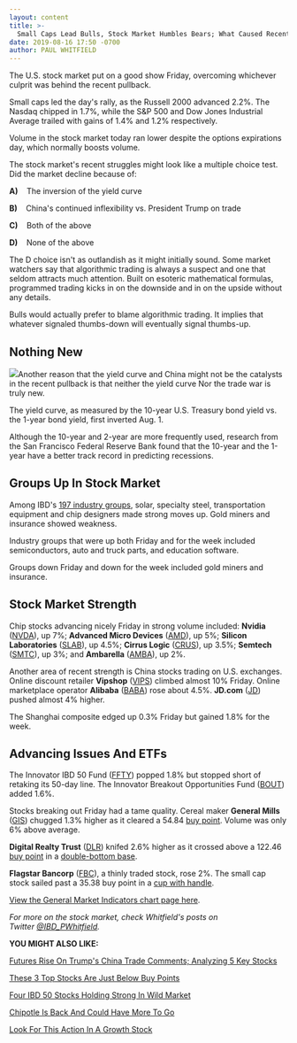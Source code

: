 ```yaml
---
layout: content
title: >-
  Small Caps Lead Bulls, Stock Market Humbles Bears; What Caused Recent Volatility?
date: 2019-08-16 17:50 -0700
author: PAUL WHITFIELD
---
```






The U.S. stock market put on a good show Friday, overcoming whichever culprit was behind the recent pullback.




Small caps led the day's rally, as the Russell 2000 advanced 2.2%. The Nasdaq chipped in 1.7%, while the S&P 500 and Dow Jones Industrial Average trailed with gains of 1.4% and 1.2% respectively.


Volume in the stock market today ran lower despite the options expirations day, which normally boosts volume.


The stock market's recent struggles might look like a multiple choice test. Did the market decline because of:


**A)**    The inversion of the yield curve


**B)**    China's continued inflexibility vs. President Trump on trade


**C)**    Both of the above


**D)**    None of the above


The D choice isn't as outlandish as it might initially sound. Some market watchers say that algorithmic trading is always a suspect and one that seldom attracts much attention. Built on esoteric mathematical formulas, programmed trading kicks in on the downside and in on the upside without any details.


Bulls would actually prefer to blame algorithmic trading. It implies that whatever signaled thumbs-down will eventually signal thumbs-up.


Nothing New
-----------


![](https://www.investors.com/wp-content/uploads/2019/08/MP081919-1-259x300.jpg)Another reason that the yield curve and China might not be the catalysts in the recent pullback is that neither the yield curve Nor the trade war is truly new.


The yield curve, as measured by the 10-year U.S. Treasury bond yield vs. the 1-year bond yield, first inverted Aug. 1.


Although the 10-year and 2-year are more frequently used, research from the San Francisco Federal Reserve Bank found that the 10-year and the 1-year have a better track record in predicting recessions.


Groups Up In Stock Market
-------------------------


Among IBD's [197 industry groups](https://www.investors.com/ibd-data-tables/), solar, specialty steel, transportation equipment and chip designers made strong moves up. Gold miners and insurance showed weakness.


Industry groups that were up both Friday and for the week included semiconductors, auto and truck parts, and education software.


Groups down Friday and down for the week included gold miners and insurance.


Stock Market Strength
---------------------


Chip stocks advancing nicely Friday in strong volume included: **Nvidia** ([NVDA](https://research.investors.com/quote.aspx?symbol=NVDA)), up 7%; **Advanced Micro Devices** ([AMD](https://research.investors.com/quote.aspx?symbol=AMD)), up 5%; **Silicon Laboratories** ([SLAB](https://research.investors.com/quote.aspx?symbol=SLAB)), up 4.5%; **Cirrus Logic** ([CRUS](https://research.investors.com/quote.aspx?symbol=CRUS)), up 3.5%; **Semtech** ([SMTC](https://research.investors.com/quote.aspx?symbol=SMTC)), up 3%; and **Ambarella** ([AMBA](https://research.investors.com/quote.aspx?symbol=AMBA)), up 2%.


Another area of recent strength is China stocks trading on U.S. exchanges. Online discount retailer **Vipshop** ([VIPS](https://research.investors.com/quote.aspx?symbol=VIPS)) climbed almost 10% Friday. Online marketplace operator **Alibaba** ([BABA](https://research.investors.com/quote.aspx?symbol=BABA)) rose about 4.5%. **JD.com** ([JD](https://research.investors.com/quote.aspx?symbol=JD)) pushed almost 4% higher.


The Shanghai composite edged up 0.3% Friday but gained 1.8% for the week.


Advancing Issues And ETFs
-------------------------


The Innovator IBD 50 Fund ([FFTY](https://research.investors.com/quote.aspx?symbol=FFTY)) popped 1.8% but stopped short of retaking its 50-day line. The Innovator Breakout Opportunities Fund ([BOUT](https://research.investors.com/quote.aspx?symbol=BOUT)) added 1.6%.


Stocks breaking out Friday had a tame quality. Cereal maker **General Mills** ([GIS](https://research.investors.com/quote.aspx?symbol=GIS)) chugged 1.3% higher as it cleared a 54.84 [buy point](https://www.investors.com/how-to-invest/investors-corner/chart-reading-basics-how-a-buy-point-marks-a-time-of-opportunity/). Volume was only 6% above average.


**Digital Realty Trust** ([DLR](https://research.investors.com/quote.aspx?symbol=DLR)) knifed 2.6% higher as it crossed above a 122.46 [buy point](https://www.investors.com/how-to-invest/investors-corner/chart-reading-basics-how-a-buy-point-marks-a-time-of-opportunity/) in a [double-bottom base](https://www.investors.com/how-to-invest/investors-corner/when-buy-growth-stocks-why-double-bottom-base-fuels-strong-breakouts/).


**Flagstar Bancorp** ([FBC](https://research.investors.com/quote.aspx?symbol=FBC)), a thinly traded stock, rose 2%. The small cap stock sailed past a 35.38 buy point in a [cup with handle](https://www.investors.com/how-to-invest/investors-corner/the-basics-how-to-analyze-a-stocks-cup-with-handle/).


[View the General Market Indicators chart page here](https://www.investors.com/wp-content/uploads/2019/08/GMI_081919.pdf).


*For more on the stock market, check Whitfield's posts on Twitter [@IBD\_PWhitfield](https://www.twitter.com/IBD_PWhitfield).*


**YOU MIGHT ALSO LIKE:**


[Futures Rise On Trump's China Trade Comments; Analyzing 5 Key Stocks](https://www.investors.com/market-trend/stock-market-today/dow-jones-futures-trump-china-trade-apple-stock-market-rally-microsoft-zscaler/)


[These 3 Top Stocks Are Just Below Buy Points](https://www.investors.com/research/zscaler-stock-atlassian-stock-veeva-stock-paycom-stock-are-market-leaders/)


[Four IBD 50 Stocks Holding Strong In Wild Market](https://www.investors.com/research/zscaler-stock-atlassian-stock-veeva-stock-paycom-stock-are-market-leaders/)


[Chipotle Is Back And Could Have More To Go](https://www.investors.com/research/the-new-america/chipotle-stock-heats-up-new-ceo-brian-niccol/)


[Look For This Action In A Growth Stock](https://www.investors.com/how-to-invest/investors-corner/growth-stocks-when-to-buy-multiple-up-weeks-in-row-stock-chart/)




